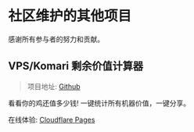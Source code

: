 # 社区维护的其他项目

感谢所有参与者的努力和贡献。

## VPS/Komari 剩余价值计算器

> 项目地址: [Github](https://github.com/komari-monitor/vps_price_calculator)

看看你的鸡还值多少钱! 一键统计所有机器价值，一键分享。

在线体验: [Cloudflare Pages](https://vps-price-calculator.pages.dev/)
